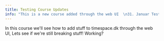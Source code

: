 ```yaml
---
title: Testing Course Updates
info: "This is a new course added through the web UI  \n31. Januar Test"
---
```


In this course we'll see how to add stuff to timespace.dk through the web UI, Lets see if we're still breaking stuff! Working?